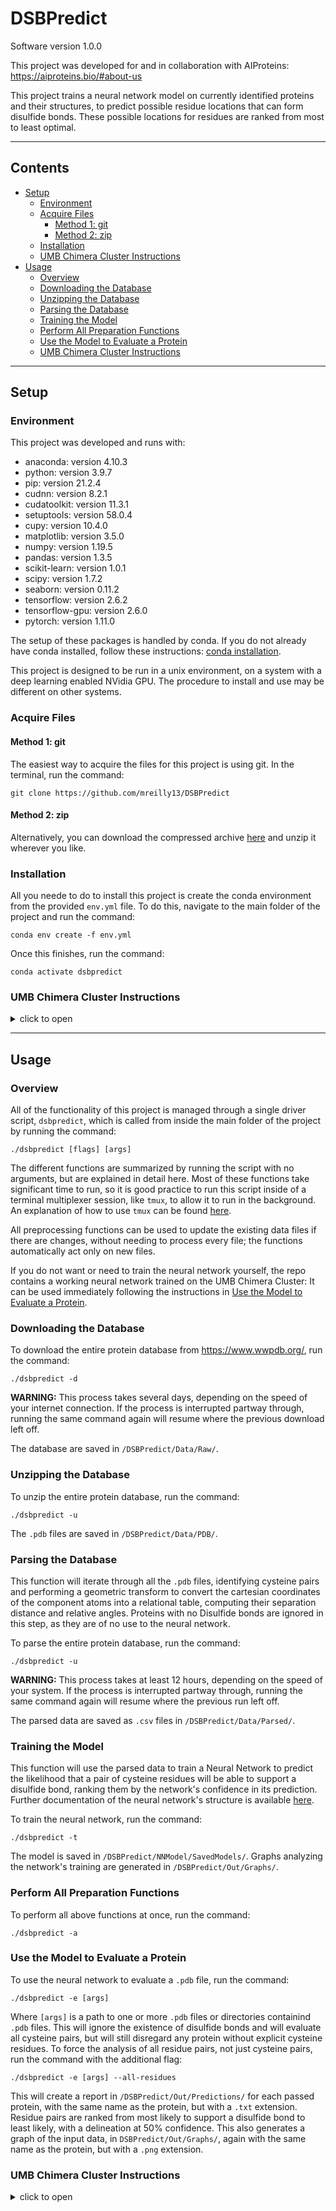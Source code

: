 # **DSBPredict**
Software version 1.0.0

This project was developed for and in collaboration with AIProteins: https://aiproteins.bio/#about-us

This project trains a neural network model on currently identified proteins and their structures, to predict possible residue locations that can form disulfide bonds. These possible locations for residues are ranked from most to least optimal.

<hr>

## **Contents**

- [Setup](#setup)
    - [Environment](#environment)
    - [Acquire Files](#acquire-files)
        - [Method 1: git](#method-1-git)
        - [Method 2: zip](#method-2-zip)
    - [Installation](#installation)
    - [UMB Chimera Cluster Instructions](#umb-chimera-cluster-instructions)
- [Usage](#usage)
    - [Overview](#overview)
    - [Downloading the Database](#downloading-the-database)
    - [Unzipping the Database](#unzipping-the-database)
    - [Parsing the Database](#parsing-the-database)
    - [Training the Model](#training-the-model)
    - [Perform All Preparation Functions](#perform-all-preparation-functions)
    - [Use the Model to Evaluate a Protein](#use-the-model-to-evaluate-a-protein)
    - [UMB Chimera Cluster Instructions](#umb-chimera-cluster-instructions-1)

<hr>

## **Setup**

### **Environment**

This project was developed and runs with:  
- anaconda: version 4.10.3  
- python: version 3.9.7  
- pip: version 21.2.4
- cudnn: version 8.2.1
- cudatoolkit: version 11.3.1
- setuptools: version 58.0.4
- cupy: version 10.4.0
- matplotlib: version 3.5.0
- numpy: version 1.19.5
- pandas: version 1.3.5
- scikit-learn: version 1.0.1
- scipy: version 1.7.2
- seaborn: version 0.11.2
- tensorflow: version 2.6.2
- tensorflow-gpu: version 2.6.0
- pytorch: version 1.11.0

The setup of these packages is handled by conda. If you do not already have conda installed, follow these instructions: [conda installation](https://docs.conda.io/projects/conda/en/latest/user-guide/install/index.html).

This project is designed to be run in a unix environment, on a system with a deep learning enabled NVidia GPU. The procedure to install and use may be different on other systems.

### **Acquire Files**

#### **Method 1: git**

The easiest way to acquire the files for this project is using git. In the terminal, run the command:

```
git clone https://github.com/mreilly13/DSBPredict
```

#### **Method 2: zip**

Alternatively, you can download the compressed archive [here](https://github.com/mreilly13/DSBPredict/archive/refs/heads/main.zip) and unzip it wherever you like. 

### **Installation**

All you neede to do to install this project is create the conda environment from the provided `env.yml` file. To do this, navigate to the main folder of the project and run the command:

```
conda env create -f env.yml
```

Once this finishes, run the command:

```
conda activate dsbpredict
```

### **UMB Chimera Cluster Instructions**

<details><summary>click to open</summary>
<p>

First, load the Anaconda Module by running the command:

```
$ module load anaconda3-2020.07-gcc-10.2.0-z5oxtnq
```

Restart your terminal to activate anaconda, then follow the above installation instructions.

</p>
</details>  

<hr>

## **Usage**

### **Overview**

All of the functionality of this project is managed through a single driver script, `dsbpredict`, which is called from inside the main folder of the project by running the command:

```
./dsbpredict [flags] [args]
```

The different functions are summarized by running the script with no arguments, but are explained in detail here. Most of these functions take significant time to run, so it is good practice to run this script inside of a terminal multiplexer session, like `tmux`, to allow it to run in the background. An explanation of how to use `tmux` can be found [here](https://tmuxcheatsheet.com/).

All preprocessing functions can be used to update the existing data files if there are changes, without needing to process every file; the functions automatically act only on new files.

If you do not want or need to train the neural network yourself, the repo contains a working neural network trained on the UMB Chimera Cluster: It can be used immediately following the instructions in [Use the Model to Evaluate a Protein](#use-the-model-to-evaluate-a-protein).

### **Downloading the Database**

To download the entire protein database from https://www.wwpdb.org/, run the command:

```
./dsbpredict -d
```

**WARNING:** This process takes several days, depending on the speed of your internet connection. If the process is interrupted partway through, running the same command again will resume where the previous download left off.

The database are saved in `/DSBPredict/Data/Raw/`.

### **Unzipping the Database**

To unzip the entire protein database, run the command:

```
./dsbpredict -u
```

The `.pdb` files are saved in `/DSBPredict/Data/PDB/`.

### **Parsing the Database**

This function will iterate through all the `.pdb` files, identifying cysteine pairs and performing a geometric transform to convert the cartesian coordinates of the component atoms into a relational table, computing their separation distance and relative angles. Proteins with no Disulfide bonds are ignored in this step, as they are of no use to the neural network. 

To parse the entire protein database, run the command:

```
./dsbpredict -u
```

**WARNING:** This process takes at least 12 hours, depending on the speed of your system. If the process is interrupted partway through, running the same command again will resume where the previous run left off.

The parsed data are saved as `.csv` files in `/DSBPredict/Data/Parsed/`.

### **Training the Model**

This function will use the parsed data to train a Neural Network to predict the likelihood that a pair of cysteine residues will be able to support a disulfide bond, ranking them by the network's confidence in its prediction. Further documentation of the neural network's structure is available [here](https://www.overleaf.com/read/zfwpcqzjnqjy).

To train the neural network, run the command:

```
./dsbpredict -t
```

The model is saved in `/DSBPredict/NNModel/SavedModels/`. Graphs analyzing the network's training are generated in `/DSBPredict/Out/Graphs/`.

### **Perform All Preparation Functions**

To perform all above functions at once, run the command:

```
./dsbpredict -a
```

### **Use the Model to Evaluate a Protein**

To use the neural network to evaluate a `.pdb` file, run the command:

```
./dsbpredict -e [args]
```

Where `[args]` is a path to one or more `.pdb` files or directories containind `.pdb` files. This will ignore the existence of disulfide bonds and will evaluate all cysteine pairs, but will still disregard any protein without explicit cysteine residues. To force the analysis of all residue pairs, not just cysteine pairs, run the command with the additional flag:

```
./dsbpredict -e [args] --all-residues
```

This will create a report in `/DSBPredict/Out/Predictions/` for each passed protein, with the same name as the protein, but with a `.txt` extension. Residue pairs are ranked from most likely to support a disulfide bond to least likely, with a delineation at 50% confidence. This also generates a graph of the input data, in `DSBPredict/Out/Graphs/`, again with the same name as the protein, but with a `.png` extension.

### **UMB Chimera Cluster Instructions**

<details><summary>click to open</summary>
<p>

Running resource-intensive jobs on Chimera requires scheduling the job on a compute node. Chimera uses **slurm** to schedule jobs; an overview of how to use this scheduler can be found [here](https://slurm.schedmd.com/quickstart.html). An overview of the different nodes is available [here](https://www.umb.edu/rc/hpc/chimera/chimera_scheduler), or can be viewed on the cluster by running the command:

```
sinfo
```

To determine which nodes are currently in use, run the command:

```
squeue
```

To get an interactive shell on a CPU compute node, run the command:

```
srun -n 4 -N 1 -p [nodes] -t [duration] --pty /bin/bash  
```

where `[nodes]` is a node or comma separated list of nodes, and `[duration]` is how long you would like the session to be active for. 

Notes:
- If there is more than one node argument, slurm will choose the first available node from the list.
- This duration cannot be extended, so ensure that it is enough to complete your job. 

To get an interactive shell on a GPU compute node, run the command:

```
srun -n 8 -N 1 -p DGXA100 -t [duration] --mem=30gb --gres=gpu:1 --export=NONE --pty /bin/bash
```
Once the session has been allocated, run the command:

```
source /etc/profile
```

At this point, use the above usage instructions.

</p>
</details>  